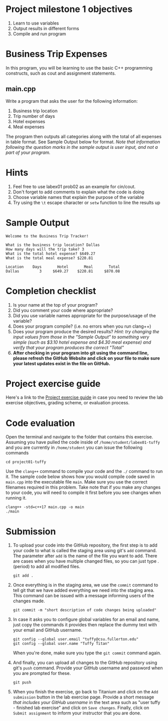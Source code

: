 #  Project milestone 1 objectives
1. Learn to use variables
2. Output results in different forms
3. Compile and run program

# Business Trip Expenses
In this program, you will be learning to use the basic C++ programming constructs, such as cout and assignment statements.

## main.cpp
Write a program that asks the user for the following information:
1. Business trip location
2. Trip number of days
3. Hotel expenses
4. Meal expenses

The program then outputs all categories along with the total of all expenses in table format. See Sample Output below for format. *Note that information following the question marks in the sample output is user input, and not a part of your program.*

# Hints
1. Feel free to use labex01 prob02 as an example for cin/cout.
1. Don't forget to add comments to explain what the code is doing
1. Choose variable names that explain the purpose of the variable
1. Try using the `\t` <tab> escape character or `setw` function to line the results up

# Sample Output
```
Welcome to the Business Trip Tracker!

What is the business trip location? Dallas
How many days will the trip take? 3
What is the total hotel expense? $649.27
What is the total meal expense? $220.81

Location    Days       Hotel       Meal       Total
Dallas         3     $649.27    $220.81     $870.08
```

# Completion checklist
1. Is your name at the top of your program?
2. Did you comment your code where appropriate?
3. Did you use variable names appropriate for the purpose/usage of the variable?
4. Does your program compile? (i.e. no errors when you run clang++)
5. Does your program produce the desired results? *Hint: try changing the input values from those in the "Sample Output" to something very simple (such as $3.10 hotel expense and $4.30 meal expense) and verify that your program produces the correct "Total"*
6. **After checking in your program into git using the command line, please refresh the GitHub Website and click on your file to make sure your latest updates exist in the file on GitHub.**

# Project exercise guide
Here's a link to the [Project exercise guide](https://drive.google.com/open?id=1BbuqywMqBWSAIQjEn1RaBhSDZAbSknUw) in case you need to review the lab exercise objectives, grading scheme, or evaluation process.

# Code evaluation
Open the terminal and navigate to the folder that contains this exercise. Assuming you have pulled the code inside of `/home/student/labex01-tuffy` and you are currently in `/home/student` you can issue the following commands

```
cd project01-tuffy
```

Use the `clang++` command to compile your code and the `./` command to run it. The sample code below shows how you would compile code saved in `main.cpp` into the executable file `main`. Make sure you use the correct filenames required in this problem.  Take note that if you make any changes to your code, you will need to compile it first before you see changes when running it.

```
clang++ -std=c++17 main.cpp -o main
./main
```

# Submission
1. To upload your code into the GitHub repository, the first step is to add your code to what is called the staging area using git's `add` command. The parameter after `add` is the name of the file you want to add. There are cases when you have multiple changed files, so you can just type . (period) to add all modified files.

    ```
    git add .
    ```

1. Once everything is in the staging area, we use the `commit` command to tell git that we have added everything we need into the staging area. This command can be issued with a message informing users of the changes made.

    ```
    git commit -m "short description of code changes being uploaded"
    ```

1. In case it asks you  to configure global variables for an email and name, just copy the commands it provides then replace the dummy text with your email and GitHub username.

    ```
    git config --global user.email "tuffy@csu.fullerton.edu"
    git config --global user.name "Tuffy Titan"
    ```

    When you're done, make sure you type the `git commit` command again.

1. And finally, you can upload all changes to the GitHub repository using git's `push` command. Provide your GitHub username and password when you are prompted for these.

    ```
    git push
    ```

1. When you finish the exercise, go back to Titanium and click on the `Add submission` button in the lab exercise page. Provide a short message *that includes your GitHub username* in the text area such as "user tuffy - finished lab exercise" and click on `Save changes`. Finally, click on `Submit assignment` to inform your instructor that you are done.
